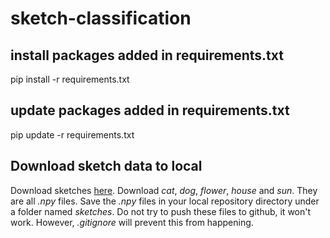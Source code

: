 # sketch-classification

## install packages added in requirements.txt
pip install -r requirements.txt

## update packages added in requirements.txt
pip update -r requirements.txt


## Download sketch data to local
Download sketches [here](https://console.cloud.google.com/storage/browser/quickdraw_dataset/full/numpy_bitmap). Download *cat*, *dog*, *flower*, *house* and *sun*. They are all *.npy* files. Save the *.npy* files in your local repository directory under a folder named *sketches*. Do not try to push these files to github, it won't work. However, *.gitignore* will prevent this from happening.
